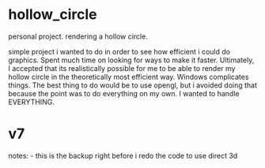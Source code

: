 # hollow_circle
personal project. rendering a hollow circle.

simple project i wanted to do in order to see how efficient i could do graphics. Spent much time on looking for ways to make it faster. Ultimately, I accepted that its realistically possible for me to be able to render my hollow circle in the theoretically most efficient way. Windows complicates things. The best thing to do would be to use opengl, but i avoided doing that because the point was to do everything on my own. I wanted to handle EVERYTHING. 

# v7

notes:
	- this is the backup right before i redo the code to use direct 3d